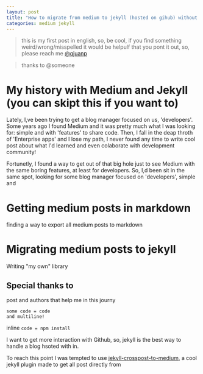 ```yaml
---
layout: post
title: "How to migrate from medium to jekyll (hosted on gihub) without die trying"
categories: medium jekyll
---
```


> this is my first post in english, so, be cool, if you find something weird/wrong/misspelled it would be helpulf that you pont it out, so, please reach me [@qjuanp](https://twitter.com/qjuanp)

> thanks to @someone

# My history with Medium and Jekyll (you can skipt this if you want to)

Lately, I,ve been trying to get a blog manager focused on us, 'developers'. Some years ago I found Medium and it was pretty much what I was looking for: simple and with 'features' to share code. Then, I fall in the deap throth of 'Enterprise apps' and I lose my path, I never found any time to write cool post about what I'd learned and even colaborate with development community!

Fortunetly, I found a way to get out of that big hole just to see Medium with the same boring features, at least for developers. So, I,d been sit in the same spot, looking for some blog manager focused on 'developers', simple and 


# Getting medium posts in markdown
finding a way to export all medium posts to markdown

# Migrating medium posts to jekyll
Writing "my own" library


## Special thanks to
post and authors that help me in this journy

```
some code = code
and multiline!
```

inline `code = npm install`


I want to get more interaction with Github, so, jekyll is the best way to handle a blog hsoted with in. 

To reach this point I was tempted to use [jekyll-crosspost-to-medium][medium-jekyll-plugin], a cool jekyll plugin made to get all post directly from


[medium-jekyll-plugin]: https://github.com/aarongustafson/jekyll-crosspost-to-medium
[medium-markdown-exporter]: https://github.com/qjuanp/medium-markdown-exporter
[medium-markdown-exporter-issues]: https://github.com/qjuanp/medium-markdown-exporter/issues